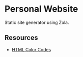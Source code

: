 # Personal Website
Static site generator using Zola.

## Resources
- [HTML Color Codes](https://www.computerhope.com/htmcolor.htm#color-codes)
